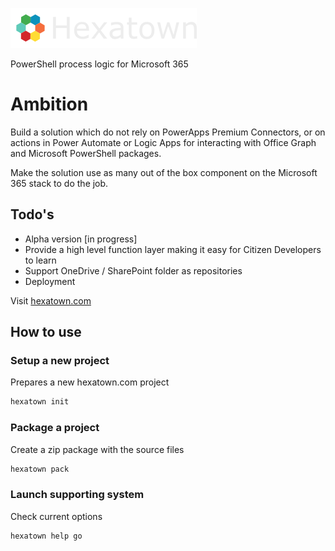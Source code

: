 ![](./img/hexatown-logo-64h.png)

PowerShell process logic for Microsoft 365

# Ambition 

Build a solution which do not rely on PowerApps Premium Connectors, or on actions in Power Automate or Logic Apps for interacting with Office Graph and Microsoft PowerShell packages.

Make the solution use as many out of the box component on the Microsoft 365 stack to do the job.

## Todo's
- Alpha version [in progress]
- Provide a high level function layer making it easy for Citizen Developers to learn
- Support OneDrive / SharePoint folder as repositories
- Deployment

Visit [hexatown.com](https://www.hexatown.com)

## How to use

### Setup a new project

Prepares a new hexatown.com project

```PowerShell
hexatown init
```

### Package a project
Create a zip package with the source files

```PowerShell
hexatown pack
```

### Launch supporting system

Check current options

```PowerShell
hexatown help go 
```